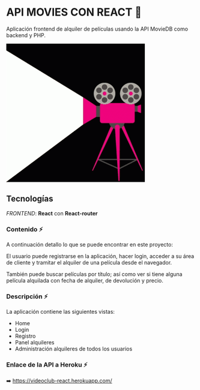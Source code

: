  # API MOVIES CON REACT :movie_camera:

Aplicación frontend de alquiler de películas usando la API MovieDB como backend y PHP.

![Screenshot](tenor.gif)

## Tecnologías 

*FRONTEND*: **React** con  **React-router**

### Contenido :zap:

A continuación detallo lo que se puede encontrar en este proyecto:

El usuario puede registrarse en la aplicación, hacer login, acceder a su área de cliente y tramitar el alquiler de una película desde el navegador.

También puede buscar películas por título; así como ver si tiene alguna película alquilada con fecha de alquiler, de devolución y precio.

### Descripción :zap:

La aplicación contiene las siguientes vistas:

* Home
* Login
* Registro
* Panel alquileres
* Administración alquileres de todos los usuarios

### Enlace de la API a Heroku :zap:

:arrow_right: https://videoclub-react.herokuapp.com/






